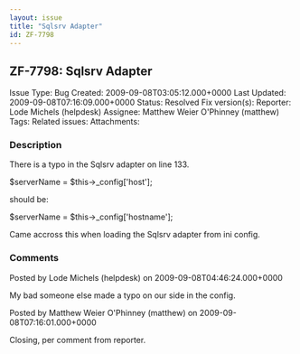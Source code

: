 ```yaml
---
layout: issue
title: "Sqlsrv Adapter"
id: ZF-7798
---
```


ZF-7798: Sqlsrv Adapter
-----------------------

 Issue Type: Bug Created: 2009-09-08T03:05:12.000+0000 Last Updated: 2009-09-08T07:16:09.000+0000 Status: Resolved Fix version(s): 
 Reporter:  Lode Michels (helpdesk)  Assignee:  Matthew Weier O'Phinney (matthew)  Tags: 
 Related issues: 
 Attachments: 
### Description

There is a typo in the Sqlsrv adapter on line 133.

$serverName = $this->\_config['host'];

should be:

$serverName = $this->\_config['hostname'];

Came accross this when loading the Sqlsrv adapter from ini config.

 

 

### Comments

Posted by Lode Michels (helpdesk) on 2009-09-08T04:46:24.000+0000

My bad someone else made a typo on our side in the config.

 

 

Posted by Matthew Weier O'Phinney (matthew) on 2009-09-08T07:16:01.000+0000

Closing, per comment from reporter.

 

 